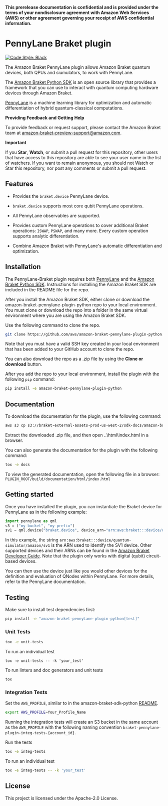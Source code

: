 **This prerelease documentation is confidential and is provided under the terms of your nondisclosure agreement with Amazon Web Services (AWS) or other agreement governing your receipt of AWS confidential information.**

# PennyLane Braket plugin

[![Code Style: Black](https://img.shields.io/badge/code_style-black-000000.svg)](https://github.com/psf/black)

The Amazon Braket PennyLane plugin allows Amazon Braket quantum devices, both QPUs and siumulators, to work with PennyLane.

The [Amazon Braket Python SDK](https://github.com/aws/amazon-braket-sdk-python) is an open source
library that provides a framework that you can use to interact with quantum computing hardware
devices through Amazon Braket.

[PennyLane](https://pennylane.readthedocs.io) is a machine learning library for optimization and automatic differentiation of hybrid quantum-classical computations.

**Providing Feedback and Getting Help**

To provide feedback or request support, please contact the Amazon Braket team at [amazon-braket-preview-support@amazon.com](mailto:amazon-braket-preview-support@amazon.com?subject=Add%20a%20brief%20description%20of%20the%20issue).

**Important**

If you **Star**, **Watch**, or submit a pull request for this repository, other users that have access to this repository are able to see your user name in the list of watchers. If you want to remain anonymous, you should not Watch or Star this repository, nor post any comments or submit a pull request.


## Features

* Provides the `braket.device` PennyLane device.

* `braket.device` supports most core qubit PennyLane operations.

* All PennyLane observables are supported.

* Provides custom PennyLane operations to cover additional Braket operations: `ISWAP`, `PSWAP`, and many more. Every custom operation supports analytic
  differentiation.

* Combine Amazon Braket with PennyLane's automatic differentiation and optimization.


## Installation

The PennyLane-Braket plugin requires both [PennyLane](https://pennylane.readthedocs.io) and the [Amazon Braket Python SDK](https://github.com/aws/amazon-braket-sdk-python/). Instructions for installing the Amazon Braket SDK are included in the README file for the repo.

After you install the Amazon Braket SDK, either clone or download the amazon-braket-pennylane-plugin-python repo to your local environment. You must clone or download the repo into a folder in the same virtual environment where you are using the Amazon Braket SDK.

Use the following command to clone the repo.

```bash
git clone https://github.com/aws/amazon-braket-pennylane-plugin-python.git
```

Note that you must have a valid SSH key created in your local environment that has been added to your GitHub account to clone the repo.

You can also download the repo as a .zip file by using the **Clone or download** button. 

After you add the repo to your local environment, install the plugin with the following `pip` command:

```bash
pip install -e amazon-braket-pennylane-plugin-python
```


## Documentation

To download the documentation for the plugin, use the following command:
```bash
aws s3 cp s3://braket-external-assets-prod-us-west-2/sdk-docs/amazon-braket-pennylane-plugin-python-docs.zip amazon-braket-pennylane-plugin-python-docs.zip
``` 

Extract the downloaded .zip file, and then open ..\html\index.html in a browser.

You can also generate the documentation for the plugin with the following command:

```bash
tox -e docs
```

To view the generated documentation, open the following file in a browser: `PLUGIN_ROOT/build/documentation/html/index.html`


## Getting started

Once you have installed the plugin, you can instantiate the Braket device for PennyLane as in the following example:

```python
import pennylane as qml
s3 = ("my-bucket", "my-prefix")
sv1 = qml.device("braket.device", device_arn="arn:aws:braket:::device/quantum-simulator/amazon/sv1", s3_destination_folder=s3, wires=2)
```

In this example, the string `arn:aws:braket:::device/quantum-simulator/amazon/sv1` is the ARN used to identify the SV1 device. Other supported devices and their ARNs can be found in the [Amazon Braket Developer Guide](https://docs.aws.amazon.com/braket/latest/developerguide/braket-devices.html). Note that the plugin only works with digital (qubit) circuit-based devices.

You can then use the device just like you would other devices for the definition and evaluation of QNodes within PennyLane. For more details, refer to the PennyLane documentation.


## Testing

Make sure to install test dependencies first:
```bash
pip install -e "amazon-braket-pennyLane-plugin-python[test]"
```

### Unit Tests
```bash
tox -e unit-tests
```

To run an individual test
```
tox -e unit-tests -- -k 'your_test'
```

To run linters and doc generators and unit tests
```bash
tox
```

### Integration Tests
Set the `AWS_PROFILE`, similar to in the amazon-braket-sdk-python [README](https://github.com/aws/amazon-braket-sdk-python/blob/main/README.md).
```bash
export AWS_PROFILE=Your_Profile_Name
```

Running the integration tests will create an S3 bucket in the same account as the `AWS_PROFILE` with the following naming convention `braket-pennylane-plugin-integ-tests-{account_id}`.

Run the tests
```bash
tox -e integ-tests
```

To run an individual test
```bash
tox -e integ-tests -- -k 'your_test'
```


## License

This project is licensed under the Apache-2.0 License.
